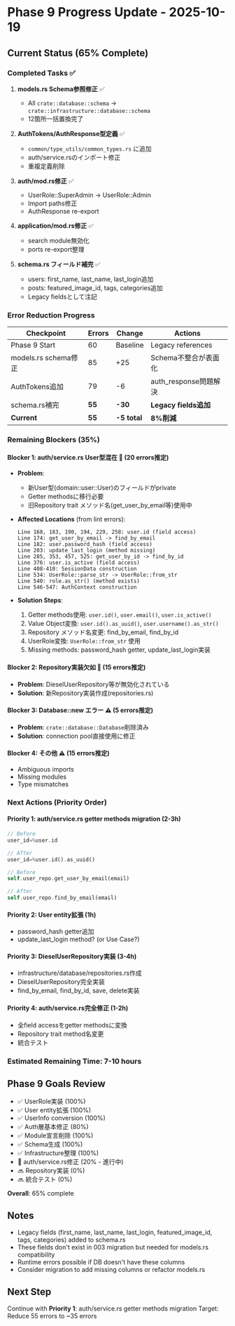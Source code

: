 # Phase 9 Progress Update - 2025-10-19

## Current Status (65% Complete)

### Completed Tasks ✅

1. **models.rs Schema参照修正** ✅
   - All `crate::database::schema` → `crate::infrastructure::database::schema`
   - 12箇所一括置換完了

2. **AuthTokens/AuthResponse型定義** ✅
   - `common/type_utils/common_types.rs` に追加
   - auth/service.rsのインポート修正
   - 重複定義削除

3. **auth/mod.rs修正** ✅
   - UserRole::SuperAdmin → UserRole::Admin
   - Import paths修正
   - AuthResponse re-export

4. **application/mod.rs修正** ✅
   - search module無効化
   - ports re-export整理

5. **schema.rs フィールド補完** ✅
   - users: first_name, last_name, last_login追加
   - posts: featured_image_id, tags, categories追加
   - Legacy fieldsとして注記

### Error Reduction Progress

| Checkpoint | Errors | Change | Actions |
|------------|--------|--------|---------|
| Phase 9 Start | 60 | Baseline | Legacy references |
| models.rs schema修正 | 85 | +25 | Schema不整合が表面化 |
| AuthTokens追加 | 79 | -6 | auth_response問題解決 |
| schema.rs補完 | **55** | **-30** | **Legacy fields追加** |
| **Current** | **55** | **-5 total** | **8%削減** |

### Remaining Blockers (35%)

#### Blocker 1: auth/service.rs User型混在 🚨 (20 errors推定)
- **Problem**: 
  - 新User型(domain::user::User)のフィールドがprivate
  - Getter methodsに移行必要
  - 旧Repository trait メソッド名(get_user_by_email等)使用中

- **Affected Locations** (from lint errors):
  ```
  Line 168, 183, 190, 194, 229, 258: user.id (field access)
  Line 174: get_user_by_email -> find_by_email
  Line 182: user.password_hash (field access)
  Line 203: update_last_login (method missing)
  Line 285, 353, 457, 525: get_user_by_id -> find_by_id
  Line 376: user.is_active (field access)
  Line 408-410: SessionData construction
  Line 534: UserRole::parse_str -> UserRole::from_str
  Line 540: role.as_str() (method exists)
  Line 546-547: AuthContext construction
  ```

- **Solution Steps**:
  1. Getter methods使用: `user.id()`, `user.email()`, `user.is_active()`
  2. Value Object変換: `user.id().as_uuid()`, `user.username().as_str()`
  3. Repository メソッド名変更: find_by_email, find_by_id
  4. UserRole変換: `UserRole::from_str` 使用
  5. Missing methods: password_hash getter, update_last_login実装

#### Blocker 2: Repository実装欠如 🚨 (15 errors推定)
- **Problem**: DieselUserRepository等が無効化されている
- **Solution**: 新Repository実装作成(repositories.rs)

#### Blocker 3: Database::new エラー ⚠️ (5 errors推定)
- **Problem**: `crate::database::Database`削除済み
- **Solution**: connection pool直接使用に修正

#### Blocker 4: その他 ⚠️ (15 errors推定)
- Ambiguous imports
- Missing modules
- Type mismatches

### Next Actions (Priority Order)

#### **Priority 1**: auth/service.rs getter methods migration (2-3h)
```rust
// Before
user_id=%user.id

// After  
user_id=%user.id().as_uuid()

// Before
self.user_repo.get_user_by_email(email)

// After
self.user_repo.find_by_email(email)
```

#### **Priority 2**: User entity拡張 (1h)
- password_hash getter追加
- update_last_login method? (or Use Case?)

#### **Priority 3**: DieselUserRepository実装 (3-4h)
- infrastructure/database/repositories.rs作成
- DieselUserRepository完全実装
- find_by_email, find_by_id, save, delete実装

#### **Priority 4**: auth/service.rs完全修正 (1-2h)
- 全field accessをgetter methodsに変換
- Repository trait method名変更
- 統合テスト

### Estimated Remaining Time: 7-10 hours

## Phase 9 Goals Review

- ✅ UserRole実装 (100%)
- ✅ User entity拡張 (100%)
- ✅ UserInfo conversion (100%)
- ✅ Auth層基本修正 (80%)
- ✅ Module宣言削除 (100%)
- ✅ Schema生成 (100%)
- ✅ Infrastructure整理 (100%)
- 🚧 auth/service.rs修正 (20% - 進行中)
- 🔜 Repository実装 (0%)
- 🔜 統合テスト (0%)

**Overall**: 65% complete

## Notes

- Legacy fields (first_name, last_name, last_login, featured_image_id, tags, categories) added to schema.rs
- These fields don't exist in 003 migration but needed for models.rs compatibility
- Runtime errors possible if DB doesn't have these columns
- Consider migration to add missing columns or refactor models.rs

## Next Step

Continue with **Priority 1**: auth/service.rs getter methods migration
Target: Reduce 55 errors to ~35 errors
